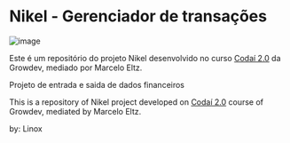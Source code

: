 # Nikel - Gerenciador de transações
![image](https://user-images.githubusercontent.com/109708821/228016131-8ffec95d-caf1-4a85-8b0d-2f569cec9540.png)

Este é um repositório do projeto Nikel desenvolvido no curso [Codaí 2.0](https://codai.growdev.com.br/) da Growdev, mediado por Marcelo Eltz.

Projeto de entrada e saida de dados financeiros

This is a repository of Nikel project developed on [Codaí 2.0](https://codai.growdev.com.br/) course of Growdev, mediated by Marcelo Eltz.

by: Linox
